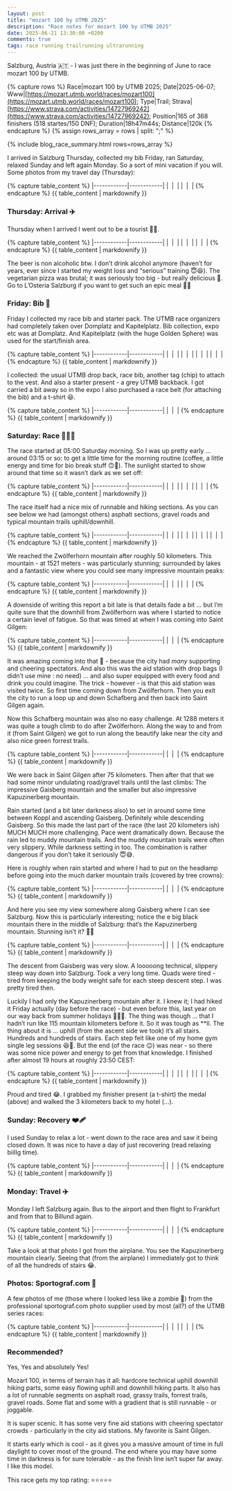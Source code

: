 ```yaml
---
layout: post
title: "mozart 100 by UTMB 2025"
description: "Race notes for mozart 100 by UTMB 2025"
date: 2025-06-21 13:30:00 +0200
comments: true
tags: race running trailrunning ultrarunning
---
```


Salzburg, Austria 🇦🇹 - I was just there in the beginning of June to race mozart 100 by UTMB. 

{% capture rows %}
Race|mozart 100 by UTMB 2025;
Date|2025-06-07;
Www|[https://mozart.utmb.world/races/mozart100](https://mozart.utmb.world/races/mozart100);
Type|Trail;
Strava|[https://www.strava.com/activities/14727969242](https://www.strava.com/activities/14727969242);
Position|165 of 368 finishers (518 startes/150 DNF);
Duration|18h47m44s;
Distance|120k
{% endcapture %}
{% assign rows_array = rows | split: ";" %}

{% include blog_race_summary.html rows=rows_array %}

I arrived in Salzburg Thursday, collected my bib Friday, ran Saturday, relaxed Sunday and left again Monday. So a sort of mini vacation if you will. Some photos from my travel day (Thursday):

{% capture table_content %}
|------------|------------|
| <img src="/img_running/2025-06-21/IMG_5506.jpg" alt="" class="w-100 pl-2 pr-2" style="max-width: 350px" /> | <img src="/img_running/2025-06-21/IMG_5515.jpg" alt="" class="w-100 pl-2 pr-2" style="max-width: 350px" /> |
| <img src="/img_running/2025-06-21/IMG_5520.jpg" alt="" class="w-100 pl-2 pr-2" style="max-width: 350px" /> | <img src="/img_running/2025-06-21/IMG_5522.jpg" alt="" class="w-100 pl-2 pr-2" style="max-width: 350px" /> |
{% endcapture %}
{{ table_content | markdownify }}

### Thursday: Arrival ✈️
Thursday when I arrived I went out to be a tourist 🤗🤩.

{% capture table_content %}
|------------|------------|
| <img src="/img_running/2025-06-21/IMG_5523.jpg" alt="" class="w-100 pl-2 pr-2" style="max-width: 350px" /> | <img src="/img_running/2025-06-21/IMG_5524.jpg" alt="" class="w-100 pl-2 pr-2" style="max-width: 350px" /> |
| <img src="/img_running/2025-06-21/IMG_5533.jpg" alt="" class="w-100 pl-2 pr-2" style="max-width: 350px" /> | <img src="/img_running/2025-06-21/IMG_5534.jpg" alt="" class="w-100 pl-2 pr-2" style="max-width: 350px" /> |
| <img src="/img_running/2025-06-21/IMG_5543.jpg" alt="" class="w-100 pl-2 pr-2" style="max-width: 350px" /> | <img src="/img_running/2025-06-21/PAULANER.jpg" alt="" class="w-100 pl-2 pr-2" style="max-width: 350px" /> |
{% endcapture %}
{{ table_content | markdownify }}

The beer is non alcoholic btw. I don’t drink alcohol anymore (haven’t for years, ever since I started my weight loss and “serious” training 😇😆). The vegetarian pizza was brutal; it was seriously too big - but really delicious 🤤. Go to L’Osteria Salzburg if you want to get such an epic meal 👍🏻

### Friday: Bib 🔢
Friday I collected my race bib and starter pack. The UTMB race organizers had completely taken over Domplatz and Kapitelplatz. Bib collection, expo etc was at Domplatz. And Kapitelplatz (with the huge Golden Sphere) was used for the start/finish area.

{% capture table_content %}
|------------|------------|
| <img src="/img_running/2025-06-21/IMG_5567.jpg" alt="" class="w-100 pl-2 pr-2" style="max-width: 350px" /> | <img src="/img_running/2025-06-21/IMG_5563.jpg" alt="" class="w-100 pl-2 pr-2" style="max-width: 350px" /> |
| <img src="/img_running/2025-06-21/mozart 100.jpg" alt="" class="w-100 pl-2 pr-2" style="max-width: 350px" /> | <img src="/img_running/2025-06-21/IMG_5568.jpg" alt="" class="w-100 pl-2 pr-2" style="max-width: 350px" /> |
| <img src="/img_running/2025-06-21/IMG_5569.jpg" alt="" class="w-100 pl-2 pr-2" style="max-width: 350px" /> | <img src="/img_running/2025-06-21/IMG_5572.jpg" alt="" class="w-100 pl-2 pr-2" style="max-width: 350px" /> |
| <img src="/img_running/2025-06-21/IMG_5573.jpg" alt="" class="w-100 pl-2 pr-2" style="max-width: 350px" /> | <img src="/img_running/2025-06-21/IMG_5574.jpg" alt="" class="w-100 pl-2 pr-2" style="max-width: 350px" /> |
{% endcapture %}
{{ table_content | markdownify }}

I collected: the usual UTMB drop back, race bib, another tag (chip) to attach to the vest. And also a starter present - a grey UTMB backback. I got carried a bit away so in the expo I also purchased a race belt (for attaching the bib) and a t-shirt 😆.

{% capture table_content %}
|------------|------------|
| <img src="/img_running/2025-06-21/230.jpg" alt="" class="w-100 pl-2 pr-2" style="max-width: 350px" /> | <img src="/img_running/2025-06-21/IMG_5566.jpg" alt="" class="w-100 pl-2 pr-2" style="max-width: 350px" /> |
{% endcapture %}
{{ table_content | markdownify }}

### Saturday: Race 🏃🏻‍♂️
The race started at 05:00 Saturday morning. So I was up pretty early … around 03:15 or so: to get a little time for the morning routine (coffee, a little energy and time for bio break stuff 🙃🫣). The sunlight started to show around that time so it wasn’t dark as we set off:

{% capture table_content %}
|------------|------------|
| <img src="/img_running/2025-06-21/10.jpg" alt="" class="w-100 pl-2 pr-2" style="max-width: 350px" /> | <img src="/img_running/2025-06-21/IMG_5609.jpg" alt="" class="w-100 pl-2 pr-2" style="max-width: 350px" /> |
| <img src="/img_running/2025-06-21/IMG_5612.jpg" alt="" class="w-100 pl-2 pr-2" style="max-width: 350px" /> | <img src="/img_running/2025-06-21/IMG_5611.jpg" alt="" class="w-100 pl-2 pr-2" style="max-width: 350px" /> |
| <img src="/img_running/2025-06-21/IMG_5615.jpg" alt="" class="w-100 pl-2 pr-2" style="max-width: 350px" /> | <img src="/img_running/2025-06-21/IMG_5608.jpg" alt="" class="w-100 pl-2 pr-2" style="max-width: 350px" /> |
{% endcapture %}
{{ table_content | markdownify }}

The race itself had a nice mix of runnable and hiking sections. As you can see below we had (amongst others) asphalt sections, gravel roads and typical mountain trails uphill/downhill.

{% capture table_content %}
|------------|------------|
| <img src="/img_running/2025-06-21/IMG_5621.jpg" alt="" class="w-100 pl-2 pr-2" style="max-width: 350px" /> | <img src="/img_running/2025-06-21/IMG_5626.jpg" alt="" class="w-100 pl-2 pr-2" style="max-width: 350px" /> |
| <img src="/img_running/2025-06-21/IMG_5628.jpg" alt="" class="w-100 pl-2 pr-2" style="max-width: 350px" /> | <img src="/img_running/2025-06-21/IMG_5632.jpg" alt="" class="w-100 pl-2 pr-2" style="max-width: 350px" /> |
| <img src="/img_running/2025-06-21/IMG_5635.jpg" alt="" class="w-100 pl-2 pr-2" style="max-width: 350px" /> | <img src="/img_running/2025-06-21/IMG_5639.jpg" alt="" class="w-100 pl-2 pr-2" style="max-width: 350px" /> |
| <img src="/img_running/2025-06-21/IMG_5641.jpg" alt="" class="w-100 pl-2 pr-2" style="max-width: 350px" /> | <img src="/img_running/2025-06-21/IMG_5647.jpg" alt="" class="w-100 pl-2 pr-2" style="max-width: 350px" /> |
{% endcapture %}
{{ table_content | markdownify }}

We reached the Zwölferhorn mountain after roughly 50 kilometers. This mountain - at 1521 meters - was particularly stunning; surrounded by lakes and a fantastic view where you could see many impressive mountain peaks:

{% capture table_content %}
|------------|------------|
| <img src="/img_running/2025-06-21/Zwölferhorn.jpg" alt="" class="w-100 pl-2 pr-2" style="max-width: 350px" /> | <img src="/img_running/2025-06-21/IMG_5660.jpg" alt="" class="w-100 pl-2 pr-2" style="max-width: 350px" /> |
| <img src="/img_running/2025-06-21/IMG_5659.jpg" alt="" class="w-100 pl-2 pr-2" style="max-width: 350px" /> | <img src="/img_running/2025-06-21/IMG_5663.jpg" alt="" class="w-100 pl-2 pr-2" style="max-width: 350px" /> |
{% endcapture %}
{{ table_content | markdownify }}

A downside of writing this report a bit late is that details fade a bit … but I’m quite sure that the downhill from Zwölferhorn was where I started to notice a certain level of fatigue. So that was timed at when I was coming into Saint Gilgen:

{% capture table_content %}
|------------|------------|
| <img src="/img_running/2025-06-21/IMG_5665.jpg" alt="" class="w-100 pl-2 pr-2" style="max-width: 350px" /> | <img src="/img_running/2025-06-21/IMG_5666.jpg" alt="" class="w-100 pl-2 pr-2" style="max-width: 350px" /> |
{% endcapture %}
{{ table_content | markdownify }}

It was amazing coming into that 🤩 - because the city had *many* supporting and cheering spectators. And also this was the aid station with drop bags (I didn’t use mine : no need) … and also super equipped with every food and drink you could imagine. The trick - however - is that this aid station was visited twice. So first time coming down from Zwölferhorn. Then you exit the city to run a loop up and down Schafberg and then back into Saint Gilgen again. 

Now this Schafberg mountain was also no easy challenge. At 1288 meters it was quite a tough climb to do after Zwölferhorn. Along the way to and from it (from Saint Gilgen) we got to run along the beautify lake near the city and also nice green forrest trails.

{% capture table_content %}
|------------|------------|
| <img src="/img_running/2025-06-21/IMG_5668.jpg" alt="" class="w-100 pl-2 pr-2" style="max-width: 350px" /> | <img src="/img_running/2025-06-21/IMG_5669.jpg" alt="" class="w-100 pl-2 pr-2" style="max-width: 350px" /> |
{% endcapture %}
{{ table_content | markdownify }}

We were back in Saint Gilgen after 75 kilometers. Then after that that we had some minor undulating road/gravel trails until the last climbs: The impressive Gaisberg mountain and the smaller but also impressive Kapuzinerberg mountain. 

Rain started (and a bit later darkness also) to set in around some time between Koppl and ascending Gaisberg. Definitely while descending Gaisberg. So this made the last part of the race (the last  20 kilometers ish) MUCH MUCH more challenging. Pace went dramatically down. Because the rain led to muddy mountain trails. And the muddy mountain trails were often very slippery. While darkness setting in too. The combination is rather dangerous if you don’t take it seriously 😇😅.

Here is roughly when rain started and where I had to put on the headlamp before going into the much darker mountain trails (covered by tree crowns):

{% capture table_content %}
|------------|------------|
| <img src="/img_running/2025-06-21/IMG_5677.jpg" alt="" class="w-100 pl-2 pr-2" style="max-width: 350px" /> | <img src="/img_running/2025-06-21/IMG_5678.jpg" alt="" class="w-100 pl-2 pr-2" style="max-width: 350px" /> |
{% endcapture %}
{{ table_content | markdownify }}

And here you see my view somewhere along Gaisberg where I can see Salzburg. Now this is particularly interesting; notice the e big black mountain there in the middle of Salzburg: that’s the Kapuzinerberg mountain. Stunning isn’t it? 🤩🥳

{% capture table_content %}
|------------|------------|
| <img src="/img_running/2025-06-21/IMG_5681.jpg" alt="" class="w-100 pl-2 pr-2" style="max-width: 350px" /> | <img src="/img_running/2025-06-21/IMG_5682.jpg" alt="" class="w-100 pl-2 pr-2" style="max-width: 350px" /> |
{% endcapture %}
{{ table_content | markdownify }}

The descent from Gaisberg was very slow. A looooong technical, slippery steep way down into Salzburg. Took a very long time. Quads were tired - tired from keeping the body weight safe for each steep descent step. I was pretty tired then. 

Luckily I had only the Kapuzinerberg mountain after it. I knew it; I had hiked it Friday actually (day before the race) - but even before this, last year on our way back from summer holidays 🤠🕺🏼. The thing was though … that I hadn’t run like 115 mountain kilometers before it. So it was tough as **ll. The thing about it is … uphill (from the ascent side we took) it’s all stairs. Hundreds and hundreds of stairs. Each step felt like one of my home gym single leg sessions 😆🥵. But the end (of the race 😉) was near - so there was some nice power and energy to get from that knowledge. I finished after almost 19 hours at roughly 23:50 CEST:

{% capture table_content %}
|------------|------------|
| <img src="/img_running/2025-06-21/Q30088.jpg" alt="" class="w-100 pl-2 pr-2" style="max-width: 350px" /> | <img src="/img_running/2025-06-21/IMG_5684.jpg" alt="" class="w-100 pl-2 pr-2" style="max-width: 350px" /> |
| <img src="/img_running/2025-06-21/IMG_5687.jpg" alt="" class="w-100 pl-2 pr-2" style="max-width: 350px" /> | <img src="/img_running/2025-06-21/IMG_5688.jpg" alt="" class="w-100 pl-2 pr-2" style="max-width: 350px" /> |
| <img src="/img_running/2025-06-21/IMG_5779.jpg" alt="" class="w-100 pl-2 pr-2" style="max-width: 350px" /> | <img src="/img_running/2025-06-21/HOKA.jpg" alt="" class="w-100 pl-2 pr-2" style="max-width: 350px" /> |
{% endcapture %}
{{ table_content | markdownify }}

Proud and tired 😂. I grabbed my finisher present (a t-shirt) the medal (above) and walked the 3 kilometers back to my hotel (...). 

### Sunday: Recovery ❤️‍🩹

I used Sunday to relax a lot - went down to the race area and saw it being closed down. It was nice to have a day of just recovering (read relaxing biiIIg time).

{% capture table_content %}
|------------|------------|
| <img src="/img_running/2025-06-21/IMG_5718.jpg" alt="" class="w-100 pl-2 pr-2" style="max-width: 350px" /> | <img src="/img_running/2025-06-21/IMG_5709.jpg" alt="" class="w-100 pl-2 pr-2" style="max-width: 350px" /> |
{% endcapture %}
{{ table_content | markdownify }}

### Monday: Travel ✈️

Monday I left Salzburg again. Bus to the airport and then flight to Frankfurt and from that to Billund again.

{% capture table_content %}
|------------|------------|
| <img src="/img_running/2025-06-21/Hauptbahnhof.jpg" alt="" class="w-100 pl-2 pr-2" style="max-width: 350px" /> | <img src="/img_running/2025-06-21/IMG_5732.jpg" alt="" class="w-100 pl-2 pr-2" style="max-width: 350px" /> |
{% endcapture %}
{{ table_content | markdownify }}

Take a look at that photo I got from the airplane. You see the Kapuzinerberg mountain clearly. Seeing that (from the airplane) I immediately got to think of all the hundreds of stairs 😂. 

### Photos: Sportograf.com 📸

A few photos of me (those where I looked less like a zombie 🤣) from the professional sportograf.com photo supplier used by most (all?) of the UTMB series races:

{% capture table_content %}
|------------|------------|
| <img src="/img_running/2025-06-21/IMG_5784.jpg" alt="" class="w-100 pl-2 pr-2" style="max-width: 350px" /> | <img src="/img_running/2025-06-21/IMG_5788.jpg" alt="" class="w-100 pl-2 pr-2" style="max-width: 350px" /> |
| <img src="/img_running/2025-06-21/IMG_5771.jpg" alt="" class="w-100 pl-2 pr-2" style="max-width: 350px" /> | <img src="/img_running/2025-06-21/IMG_5785.jpg" alt="" class="w-100 pl-2 pr-2" style="max-width: 350px" /> |
{% endcapture %}
{{ table_content | markdownify }}


### Recommended?
Yes, Yes and absolutely Yes!

Mozart 100, in terms of terrain has it all: hardcore technical uphill downhill hiking parts, some easy flowing uphill and downhill hiking parts. It also has a lot of runnable segments on asphalt road, grassy trails, forrest trails, gravel roads. Some flat and some with a gradient that is still runnable - or joggable. 

It is super scenic. It has some very fine aid stations with cheering spectator crowds - particularly in the city aid stations. My favorite is Saint Gilgen. 

It starts early which is cool - as it gives you a massive amount of time in full daylight to cover most of the ground. The end where you may have some time in darkness is for sure tolerable - as the finish line isn’t super far away. I like this model.

This race gets my top rating: ⭐️⭐️⭐️⭐️⭐️
